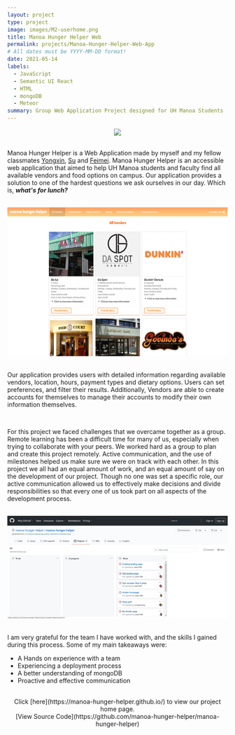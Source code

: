 ```yaml
---
layout: project
type: project
image: images/M2-userhome.png
title: Manoa Hunger Helper Web 
permalink: projects/Manoa-Hunger-Helper-Web-App
# All dates must be YYYY-MM-DD format!
date: 2021-05-14
labels:
  - JavaScript
  - Semantic UI React
  - HTML
  - mongoDB
  - Meteor 
summary: Group Web Application Project designed for UH Manoa Students 
---
```

<div align="center">
<img align="center" src="../images/M2-userhome.png" style="width:700px;">
</div>

<br>

Manoa Hunger Helper is a Web Application made by myself and my fellow classmates [Yongxin](https://yongxinyang.github.io/), [Su](https://sulao1999.github.io/) and [Feimei](https://feimeichen.github.io/). Manoa Hunger Helper is an accessible web application that aimed to help UH Manoa students and faculty find all available vendors and food options on campus. Our application provides a solution to one of the hardest questions we ask ourselves in our day. Which is, ***what's for lunch?***

<br> 

<div align="center">
<img src="../images/allvendors-page.png">
</div>

<br>

Our application provides users with detailed information regarding available vendors, location, hours, payment types and dietary options. Users can set preferences, and filter their results. Additionally, Vendors are able to create accounts for themselves to manage their accounts to modify their own information themselves. 

<br>

For this project we faced challenges that we overcame together as a group. Remote learning has been a difficult time for many of us, especially when trying to collaborate with your peers. We worked hard as a group to plan and create this project remotely. Active communication, and the use of milestones helped us make sure we were on track with each other. In this project we all had an equal amount of work, and an equal amount of say on the development of our project. Though no one was set a specific role, our active communication allowed us to effectively make decisions and divide responsibilities so that every one of us took part on all aspects of the development process. 

<br> 

<div align="center">
<img src="../images/milestone-page.jpeg">
</div>

<br> 

I am very grateful for the team I have worked with, and the skills I gained during this process. Some of my  main takeaways were: 
* A Hands on experience with a team
* Experiencing a deployment process
* A better understanding of mongoDB
* Proactive and effective communication



<br>

<div align="center">
Click [here](https://manoa-hunger-helper.github.io/) to view our project home page.
<br>
[View Source Code](https://github.com/manoa-hunger-helper/manoa-hunger-helper)
</div>

<br>

<br>